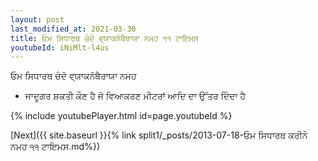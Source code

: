 ```yaml
---
layout: post
last_modified_at: 2021-03-30
title: ਓਮ ਸਿਧਾਰਥ ਚੰਦੋ ਵ੍ਯਾਕਨੋਥੈਰਾਯਾ ਨਮਹ ੧੧ ਟਾਇਮਸ
youtubeId: iNiMlt-l4us
---
```

 
 
 ਓਮ ਸਿਧਾਰਥ ਚੰਦੋ ਵ੍ਯਾਕਨੋਥੈਰਾਯਾ ਨਮਹ  
 
 -  ਜਾਦੂਗਰ ਸ਼ਕਤੀ ਕੌਣ ਹੈ ਜੋ ਵਿਆਕਰਣ ਮੀਟਰਾਂ ਆਦਿ ਦਾ ਉੱਤਰ ਦਿੰਦਾ ਹੈ 
 
  
 
  
 
 
 
 
 
 


{% include youtubePlayer.html id=page.youtubeId %}
 
[Next]({{ site.baseurl }}{% link  split1/_posts/2013-07-18-ਓਮ ਸਿਧਾਰਥ ਕਰੀਨੇ ਨਮਹ ੧੧ ਟਾਇਮਸ.md%})
 
